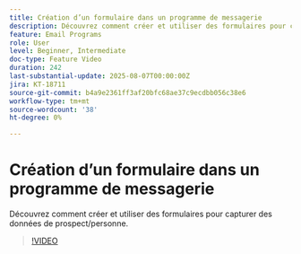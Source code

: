 ```yaml
---
title: Création d’un formulaire dans un programme de messagerie
description: Découvrez comment créer et utiliser des formulaires pour capturer des données de prospect/personne.
feature: Email Programs
role: User
level: Beginner, Intermediate
doc-type: Feature Video
duration: 242
last-substantial-update: 2025-08-07T00:00:00Z
jira: KT-18711
source-git-commit: b4a9e2361ff3af20bfc68ae37c9ecdbb056c38e6
workflow-type: tm+mt
source-wordcount: '38'
ht-degree: 0%

---
```



# Création d’un formulaire dans un programme de messagerie

Découvrez comment créer et utiliser des formulaires pour capturer des données de prospect/personne.

>[!VIDEO](https://video.tv.adobe.com/v/3470632/?learn=on&enablevpops)
